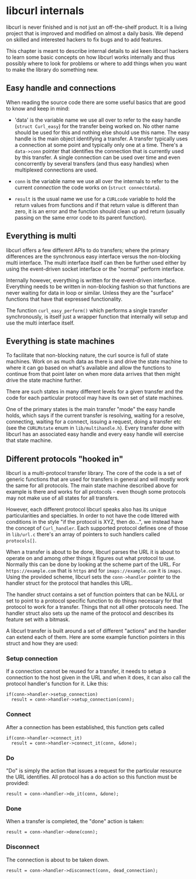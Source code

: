 # libcurl internals

libcurl is never finished and is not just an off-the-shelf product. It is a
living project that is improved and modified on almost a daily basis. We
depend on skilled and interested hackers to fix bugs and to add features.

This chapter is meant to describe internal details to aid keen libcurl hackers
to learn some basic concepts on how libcurl works internally and thus possibly
where to look for problems or where to add things when you want to make the
library do something new.

## Easy handle and connections

When reading the source code there are some useful basics that are good to
know and keep in mind:

 - 'data' is the variable name we use all over to refer to the easy handle
   (`struct Curl_easy`) for the transfer being worked on. No other name should
   be used for this and nothing else should use this name. The easy handle is
   the main object identifying a transfer.  A transfer typically uses a
   connection at some point and typically only one at a time. There's a
   `data->conn` pointer that identifies the connection that is currently used
   by this transfer. A single connection can be used over time and even
   concorrently by several transfers (and thus easy handles) when multiplexed
   connections are used.

 - `conn` is the variable name we use all over the internals to refer to the
   current *connection* the code works on (`struct connectdata`).

 - `result` is the usual name we use for a `CURLcode` variable to hold the
   return values from functions and if that return value is different than
   zero, it is an error and the function should clean up and return (usually
   passing on the same error code to its parent function).

## Everything is multi

libcurl offers a few different APIs to do transfers; where the primary
differences are the synchronous easy interface versus the non-blocking multi
interface. The multi interface itself can then be further used either by using
the event-driven socket interface or the "normal" perform interface.

Internally however, everything is written for the event-driven interface.
Everything needs to be written in non-blocking fashion so that functions are
never waiting for data in loop or similar. Unless they are the "surface"
functions that have that expressed functionality.

The function `curl_easy_perform()` which performs a single transfer
synchronously, is itself just a wrapper function that internally will setup
and use the multi interface itself.

## Everything is state machines

To facilitate that non-blocking nature, the curl source is full of state
machines. Work on as much data as there is and drive the state machine to
where it can go based on what's available and allow the functions to continue
from that point later on when more data arrives that then might drive the
state machine further.

There are such states in many different levels for a given transfer and the
code for each particular protocol may have its own set of state machines.

One of the primary states is the main transfer "mode" the easy handle holds,
which says if the current transfer is resolving, waiting for a resolve,
connecting, waiting for a connect, issuing a request, doing a transfer etc
(see the `CURLMstate` enum in `lib/multihandle.h`). Every transfer done with
libcurl has an associated easy handle and every easy handle will exercise that
state machine.

## Different protocols "hooked in"

libcurl is a multi-protocol transfer library. The core of the code is a set of
generic functions that are used for transfers in general and will mostly work
the same for all protocols. The main state machine described above for example
is there and works for all protocols - even though some protocols may not make
use of all states for all transfers.

However, each different protocol libcurl speaks also has its unique
particularities and specialties. In order to not have the code littered with
conditions in the style "if the protocol is XYZ, then do...", we instead have
the concept of `Curl_handler`. Each supported protocol defines one of those in
`lib/url.c` there's an array of pointers to such handlers called
`protocols[]`.

When a transfer is about to be done, libcurl parses the URL it is about to
operate on and among other things it figures out what protocol to use.
Normally this can be done by looking at the scheme part of the URL. For
`https://example.com` that is `https` and for `imaps://example.com` it is
`imaps`. Using the provided scheme, libcurl sets the `conn->handler` pointer
to the handler struct for the protocol that handles this URL.

The handler struct contains a set of function pointers that can be NULL or set
to point to a protocol specific function to do things necessary for that
protocol to work for a transfer. Things that not all other protocols need. The
handler struct also sets up the name of the protocol and describes its feature
set with a bitmask.

A libcurl transfer is built around a set of different "actions" and the
handler can extend each of them. Here are some example function pointers in
this struct and how they are used:

### Setup connection

If a connection cannot be reused for a transfer, it needs to setup a connection
to the host given in the URL and when it does, it can also call the protocol
handler's function for it. Like this:

    if(conn->handler->setup_connection)
      result = conn->handler->setup_connection(conn);

### Connect

After a connection has been established, this function gets called

    if(conn->handler->connect_it)
      result = conn->handler->connect_it(conn, &done);

### Do

"Do" is simply the action that issues a request for the particular resource
the URL identifies. All protocol has a do action so this function must be
provided:

    result = conn->handler->do_it(conn, &done);

### Done

When a transfer is completed, the "done" action is taken:

    result = conn->handler->done(conn);

### Disconnect

The connection is about to be taken down.

    result = conn->handler->disconnect(conn, dead_connection);
